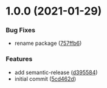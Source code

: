 # 1.0.0 (2021-01-29)


### Bug Fixes

* rename package ([757ffb6](https://github.com/Hoishin/ff13-save-organizer/commit/757ffb661c6fa3fa85e7a6c6958e86b858b7f7ab))


### Features

* add semantic-release ([d395584](https://github.com/Hoishin/ff13-save-organizer/commit/d395584eb979328e14cebb97d448f645a4a4b6a3))
* initial commit ([5cd462d](https://github.com/Hoishin/ff13-save-organizer/commit/5cd462d6a9eb8f6703baea1101ea7f97e45704ee))
